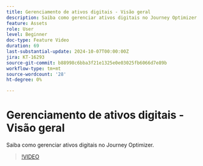 ```yaml
---
title: Gerenciamento de ativos digitais - Visão geral
description: Saiba como gerenciar ativos digitais no Journey Optimizer.
feature: Assets
role: User
level: Beginner
doc-type: Feature Video
duration: 69
last-substantial-update: 2024-10-07T00:00:00Z
jira: KT-16293
source-git-commit: b88998c6bba3f21e1325e0e03025fb6066d7e89b
workflow-type: tm+mt
source-wordcount: '28'
ht-degree: 0%

---
```



# Gerenciamento de ativos digitais - Visão geral

Saiba como gerenciar ativos digitais no Journey Optimizer.

>[!VIDEO](https://video.tv.adobe.com/v/3432674/?learn=on)
